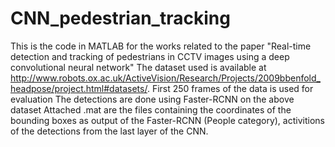 # CNN_pedestrian_tracking
This is the code in MATLAB for the works related to the paper "Real-time detection and tracking of pedestrians in CCTV images using a deep convolutional neural network"
The dataset used is available at http://www.robots.ox.ac.uk/ActiveVision/Research/Projects/2009bbenfold_headpose/project.html#datasets/. 
First 250 frames of the data is used for evaluation
The detections are done using Faster-RCNN on the above dataset
Attached .mat are the files containing the coordinates of the bounding boxes as output of the Faster-RCNN (People category), activitions of the detections from the last layer of the CNN.
